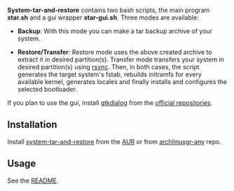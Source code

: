 **System-tar-and-restore** contains two bash scripts, the main program **star.sh** and a gui wrapper **star-gui.sh**. Three modes are available:

*   **Backup**: With this mode you can make a tar backup archive of your system.

*   **Restore/Transfer**: Restore mode uses the above created archive to extract it in desired partition(s). Transfer mode transfers your system in desired partition(s) using [rsync](https://www.archlinux.org/packages/?name=rsync). Then, in both cases, the script generates the target system's fstab, rebuilds initramfs for every available kernel, generates locales and finally installs and configures the selected bootloader.

If you plan to use the gui, install [gtkdialog](https://www.archlinux.org/packages/?name=gtkdialog) from the [official repositories](/index.php/Official_repositories "Official repositories").

## Installation

Install [system-tar-and-restore](https://aur.archlinux.org/packages/system-tar-and-restore/) from the [AUR](/index.php/AUR "AUR") or from [archlinuxgr-any](/index.php/Unofficial_user_repositories#archlinuxgr-any "Unofficial user repositories") repo.

## Usage

See the [README](https://github.com/tritonas00/system-tar-and-restore/blob/master/README.md).